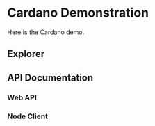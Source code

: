 # Cardano Demonstration

Here is the Cardano demo.




## Explorer 

## API Documentation

### Web API


### Node Client


